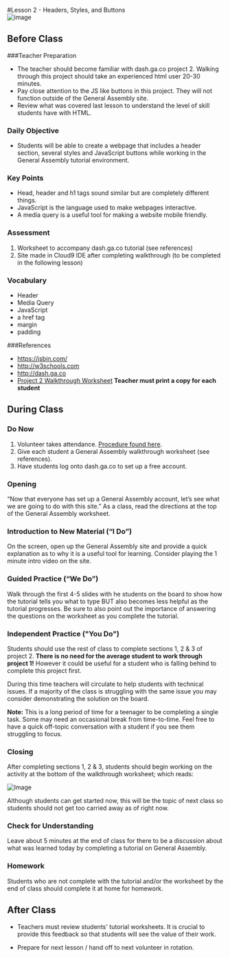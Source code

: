 #Lesson 2 - Headers, Styles, and Buttons  
![image](http://i.imgur.com/73WZUvo.png)

## Before Class

###Teacher Preparation
* The teacher should become familiar with dash.ga.co project 2. Walking through this project should take an experienced html user 20-30 minutes. 
* Pay close attention to the JS like buttons in this project. They will not function outside of the General Assembly site.
* Review what was covered last lesson to understand the level of skill students have with HTML. 

### Daily Objective

* Students will be able to create a webpage that includes a header section, several styles and JavaScript buttons while working in the General Assembly tutorial environment. 

### Key Points

* Head, header and h1 tags sound similar but are completely different things.
* JavaScript is the language used to make webpages interactive.
* A media query is a useful tool for making a website mobile friendly.

### Assessment

1. Worksheet to accompany dash.ga.co tutorial (see references)
2. Site made in Cloud9 IDE after completing walkthrough (to be completed in the following lesson)

### Vocabulary

* Header
* Media Query
* JavaScript
* a href tag
* margin
* padding

###References
* <https://jsbin.com/>
* <http://w3schools.com>
* <http://dash.ga.co>
* [Project 2 Walkthrough Worksheet](https://www.dropbox.com/s/x7kyti0jt6easj0/GeneralAssemblyPacketJeffBlog.docx ) **Teacher must print a copy for each student**

## During Class

### Do Now

1. Volunteer takes attendance. [Procedure found here](https://docs.google.com/document/d/19IIhqykr70vj7wnqyJYuQNTkd9GX56Xgl3omD42IcMk/edit).
2. Give each student a General Assembly walkthrough worksheet (see references).
3. Have students log onto dash.ga.co to set up a free account.

### Opening

“Now that everyone has set up a General Assembly account, let’s see what we are going to do with this site.” As a class, read the directions at the top of the General Assembly worksheet.

### Introduction to New Material (“I Do”)
On the screen, open up the General Assembly site and provide a quick explanation as to why it is a useful tool for learning. Consider playing the 1 minute intro video on the site.

### Guided Practice (“We Do”)

Walk through the first 4-5 slides with he students on the board to show how the tutorial tells you what to type BUT also becomes less helpful as the tutorial progresses. Be sure to also point out the importance of answering the questions on the worksheet as you complete the tutorial.

### Independent Practice ("You Do")

Students should use the rest of class to complete sections 1, 2 & 3 of project 2. **There is no need for the average student to work through project 1!** However it could be useful for a student who is falling behind to complete this project first.

During this time teachers will circulate to help students with technical issues. If a majority of the class is struggling with the same issue you may consider demonstrating the solution on the board.  

**Note:** This is a long period of time for a teenager to be completing a single task. Some may need an occasional break from time-to-time. Feel free to have a quick off-topic conversation with a student if you see them struggling to focus.

### Closing
After completing sections 1, 2 & 3, students should begin working on the activity at the bottom of the walkthrough worksheet; which reads: 

![Image](http://i.imgur.com/tZmFR5b.png)

Although students can get started now, this will be the topic of next class so students should not get too carried away as of right now.

### Check for Understanding
Leave about 5 minutes at the end of class for there to be a discussion about what was learned today by completing a tutorial on General Assembly.

### Homework
Students who are not complete with the tutorial and/or the worksheet by the end of class should complete it at home for homework.
 
## After Class
* Teachers must review students' tutorial worksheets. It is crucial to provide this feedback so that students will see the value of their work.

* Prepare for next lesson / hand off to next volunteer in rotation.
